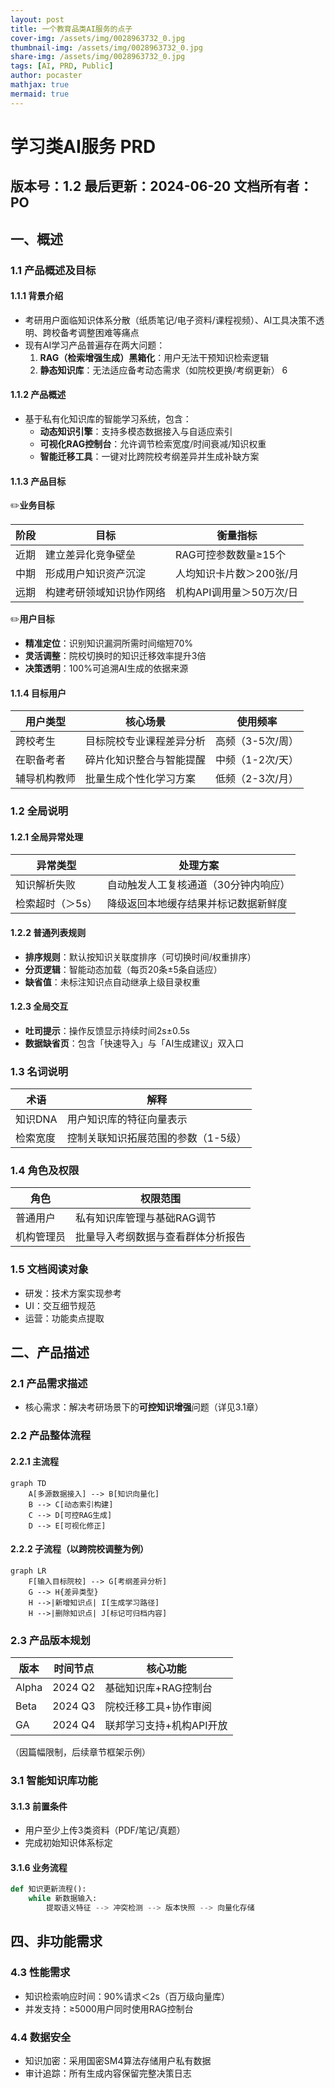 ```yaml
---
layout: post
title: 一个教育品类AI服务的点子
cover-img: /assets/img/0028963732_0.jpg
thumbnail-img: /assets/img/0028963732_0.jpg
share-img: /assets/img/0028963732_0.jpg
tags: [AI, PRD, Public]
author: pocaster
mathjax: true
mermaid: true 
---
```


# **学习类AI服务 PRD**

**版本号**：1.2 
**最后更新**：2024-06-20 
**文档所有者**：PO 
---

## **一、概述**

### **1.1 产品概述及目标**

#### **1.1.1 背景介绍**
- 考研用户面临知识体系分散（纸质笔记/电子资料/课程视频）、AI工具决策不透明、跨校备考调整困难等痛点
- 现有AI学习产品普遍存在两大问题：
  1. **RAG（检索增强生成）黑箱化**：用户无法干预知识检索逻辑
  2. **静态知识库**：无法适应备考动态需求（如院校更换/考纲更新）
6
#### **1.1.2 产品概述**
- 基于私有化知识库的智能学习系统，包含：
  - **动态知识引擎**：支持多模态数据接入与自适应索引
  - **可视化RAG控制台**：允许调节检索宽度/时间衰减/知识权重
  - **智能迁移工具**：一键对比跨院校考纲差异并生成补缺方案

#### **1.1.3 产品目标**

✏️**业务目标**


| 阶段   | 目标                              | 衡量指标                     |
|--------|-----------------------------------|------------------------------|
| 近期   | 建立差异化竞争壁垒                | RAG可控参数数量≥15个         |
| 中期   | 形成用户知识资产沉淀              | 人均知识卡片数＞200张/月     |
| 远期   | 构建考研领域知识协作网络          | 机构API调用量＞50万次/日     |


✏️**用户目标**
- **精准定位**：识别知识漏洞所需时间缩短70%
- **灵活调整**：院校切换时的知识迁移效率提升3倍
- **决策透明**：100%可追溯AI生成的依据来源

#### **1.1.4 目标用户**


| 用户类型       | 核心场景                              | 使用频率       |
|----------------|---------------------------------------|----------------|
| 跨校考生       | 目标院校专业课程差异分析              | 高频（3-5次/周）|
| 在职备考者     | 碎片化知识整合与智能提醒              | 中频（1-2次/天）|
| 辅导机构教师   | 批量生成个性化学习方案                | 低频（2-3次/月）|

### **1.2 全局说明**

#### **1.2.1 全局异常处理**


| 异常类型         | 处理方案                              |
|------------------|---------------------------------------|
| 知识解析失败     | 自动触发人工复核通道（30分钟内响应）  |
| 检索超时（＞5s） | 降级返回本地缓存结果并标记数据新鲜度  |


#### **1.2.2 普通列表规则**
- **排序规则**：默认按知识关联度排序（可切换时间/权重排序）
- **分页逻辑**：智能动态加载（每页20条±5条自适应）
- **缺省值**：未标注知识点自动继承上级目录权重

#### **1.2.3 全局交互**
- **吐司提示**：操作反馈显示持续时间2s±0.5s
- **数据缺省页**：包含「快速导入」与「AI生成建议」双入口

### **1.3 名词说明**


| 术语       | 解释                                  |
|------------|---------------------------------------|
| 知识DNA    | 用户知识库的特征向量表示              |
| 检索宽度   | 控制关联知识拓展范围的参数（1-5级）   |


### **1.4 角色及权限**


| 角色       | 权限范围                              |
|------------|---------------------------------------|
| 普通用户   | 私有知识库管理与基础RAG调节           |
| 机构管理员 | 批量导入考纲数据与查看群体分析报告    |

### **1.5 文档阅读对象**
- 研发：技术方案实现参考
- UI：交互细节规范
- 运营：功能卖点提取

## **二、产品描述**

### **2.1 产品需求描述**
- 核心需求：解决考研场景下的**可控知识增强**问题（详见3.1章）

### **2.2 产品整体流程**

#### **2.2.1 主流程**
```mermaid
graph TD
    A[多源数据接入] --> B[知识向量化]
    B --> C[动态索引构建]
    C --> D[可控RAG生成]
    D --> E[可视化修正]
```

#### **2.2.2 子流程（以跨院校调整为例）**
```mermaid
graph LR
    F[输入目标院校] --> G[考纲差异分析]
    G --> H{差异类型}
    H -->|新增知识点| I[生成学习路径]
    H -->|删除知识点| J[标记可归档内容]
```

### **2.3 产品版本规划**


| 版本   | 时间节点 | 核心功能                          |
|--------|----------|-----------------------------------|
| Alpha  | 2024 Q2  | 基础知识库+RAG控制台              |
| Beta   | 2024 Q3  | 院校迁移工具+协作审阅             |
| GA     | 2024 Q4  | 联邦学习支持+机构API开放          |

（因篇幅限制，后续章节框架示例）

### **3.1 智能知识库功能**
#### **3.1.3 前置条件**
- 用户至少上传3类资料（PDF/笔记/真题）
- 完成初始知识体系标定

#### **3.1.6 业务流程**
```python
def 知识更新流程():
    while 新数据输入:
        提取语义特征 --> 冲突检测 --> 版本快照 --> 向量化存储
```

## **四、非功能需求**

### **4.3 性能需求**
- 知识检索响应时间：90%请求＜2s（百万级向量库）
- 并发支持：≥5000用户同时使用RAG控制台

### **4.4 数据安全**
- 知识加密：采用国密SM4算法存储用户私有数据
- 审计追踪：所有生成内容保留完整决策日志

